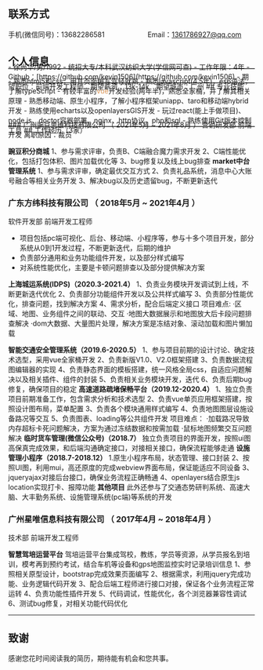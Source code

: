 ## 联系方式
手机(微信同号)：13682286581&emsp;&emsp;&emsp;&emsp;&emsp;&emsp; Email：1361786927@qq.com
## 个人信息
<hr style="width:100%;height:1px;border:none;border-top:1px solid #999;margin-top:-18px;margin-bottom:-15px;" /> 
 - 徐尚华/男/1992
 - 统招大专/本科武汉纺织大学(学信网可查)
 - 工作年限：4年
 - Github：[https://github.com/kevin1506](https://github.com/kevin1506)
 - 期望职位：前端开发工程师&emsp;期望薪资：13k-14k&emsp;期望城市：广州
## 专业技能
<hr style="width:100%;height:1px;border:none;border-top:1px solid #999;margin-top:-18px;margin-bottom:-15px;" /> 
- 熟悉html5和css，用其页面编写驾轻就熟
- 熟悉javascript(4.5年)，es6语法，了解typeScript
- 有较丰富的<span style="color:#dc9656">vue</span>开发经验(两年半)，熟悉全家桶，并了解其相关原理
- 熟悉移动端、原生小程序，了解小程序框架uniapp、taro和移动端hybrid开发
- 熟练使用echarts以及openlayersGIS开发
- 玩过react(能上手做项目)、node.js、doctor容器部署、nginx、http协议，php和sql
- 熟练使用Git版本控制工具
## 工作经历（3家）
<hr style="width:100%;height:1px;border:none;border-top:1px solid #999;margin-top:-18px;margin-bottom:-15px;" /> 
### 广州豌豆思维科技有限公司 （ 2021年5月 ~ 2021年8月 ）
营销研发部 前端开发 离职原因：裁员

**豌豆积分商城**
1、参与需求评审，负责B、C端融合魔力需求开发
2、C端性能优化，包括打包体积、图片加载优化等
3、bug修复以及线上bug排查
**market中台管理系统**
1、参与需求评审，确定最优交互方式
2、负责礼品系统，消息中心大账号融合等相关业务开发
3、解决bug以及历史遗留bug，不断更新迭代
### 广东方纬科技有限公司 （ 2018年5月 ~ 2021年4月 ）
软件开发部 前端开发工程师
- 项目包括pc端可视化、后台、移动端、小程序等，参与十多个项目开发，部分系统从0到1开发过程，不断更新迭代，后期的维护
- 负责部分通用和业务功能组件开发，以及部分样式编写
- 对系统性能优化，主要是卡顿问题排查以及部分提供解决方案

**上海城运系统(IDPS)（2020.3-2021.4）**
1、负责业务模块开发调试到上线，不断更新迭代优化
2、负责部分功能组件开发以及公共样式编写
3、负责部分性能优化，排查问题，找到解决方案
4、需求分析，配合后端定义接口
项目难点:
   ·区域、地图、业务组件之间的联动、交互
   ·地图大数据展示和地图放大后卡段问题排查解决
   ·dom大数据、大量图片处理，解决方案是冻结对象、滚动加载和图片懒加载

**智能交通安全管理系统（2019.6-2020.5）**
1、参与项目前期的设计讨论、确定技术选型，采用vue全家桶开发
2、负责新版V1.0、V2.0框架搭建
3、负责数据流程图编辑器的实现
4、负责静态界面的模板搭建，统一风格全局css，自适应问题解决以及相关插件、组件的封装
5、负责相关业务模块开发，迭代
6、负责后期bug修复，确保项目的稳定
**高速道路疏堵保畅平台（2019.12-2020.4）**
1、独立负责项目前期准备工作，包含需求分析和技术选型
2、负责vue单页应用框架搭建，按照设计图布局，菜单配置
3、负责各个模块通用样式编写
4、负责地图图层设施设备路况等交互
5、负责图表、loading等公共组件开发
项目难点：
   ·加载路况导致内存超标卡死问题解决，方案为通过冻结数据和按需加载
   ·鼠标地图频繁交互问题解决
**临时货车管理(微信公众号)（2018.7）**
独立负责项目的界面开发，按照ui图高保真完成效果，和后端沟通确定接口，对接相关接口，确保流程能够走通
  **设施管理小程序（2018.7-2018.12）**
 1.原生小程序布局，状态管理、接口封装
2、按照UI图，利用mui，高还原度的完成webview界面布局，保证能适应不同设备
3、jqueryajax对接后台接口，确保业务流程正确畅通
4、openlayers结合原生js location实现打卡、报障功能
**其他项目**
此外还参与了交通态势研判系统、高速大脑、大丰勤务系统、设施管理系统(pc端)等系统的开发
  
### 广州星唯信息科技有限公司 （ 2017年4月 ~ 2018年4月 ）
技术部  前端开发工程师

**智慧驾培运营平台**
驾培运营平台集成驾校，教练，学员等资源，从学员报名到培训，模考再到预约考试，结合车机等设备和gps地图监控实时记录培训信息
1、参照相关原型设计，bootstrap完成效果页面编写
2、根据需求，利用jquery完成功能、业务逻辑代码开发
3、配合后端工程师进行接口对接，保证各个业务流程正常运转
4、负责功能性插件开发
5、代码调试，性能优化，各个浏览器兼容性调试
6、测试bug修复，对相关功能代码优化


---      
## 致谢
感谢您花时间阅读我的简历，期待能有机会和您共事。
      
